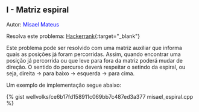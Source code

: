 ## I - Matriz espiral
<div id="espiral"></div>

Autor: <font color = "blue">Misael Mateus</font>

Resolva este problema: [Hackerrank][hackerrank-i]{:target="_blank"}

Este problema pode ser resolvido com uma matriz auxiliar que informa quais as posições já foram percorridas. Assim, quando encontrar uma posição já percorrida ou que leve para fora da matriz poderá mudar de direção. O sentido do percurso deverá respeitar o setindo da espiral, ou seja, direita -> para baixo ->  esquerda -> para cima. 

Um exemplo de implementação segue abaixo:

{% gist wellvolks/ce6b17fd158911c069bb7c487ed3a377 misael_espiral.cpp %}

[hackerrank-i]: https://www.hackerrank.com/contests/2-competicao-de-programacao-infufg-20182/challenges/matriz-espiral-1

